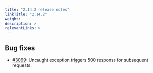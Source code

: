 ```yaml
---
title: "2.14.2 release notes"
linkTitle: "2.14.2"
weight: 
description: >
relevantLinks: >
---
```


## Bug fixes

- [#3099](https://github.com/medic/medic-webapp/issues/3099): Uncaught exception triggers 500 response for subsequent requests.
